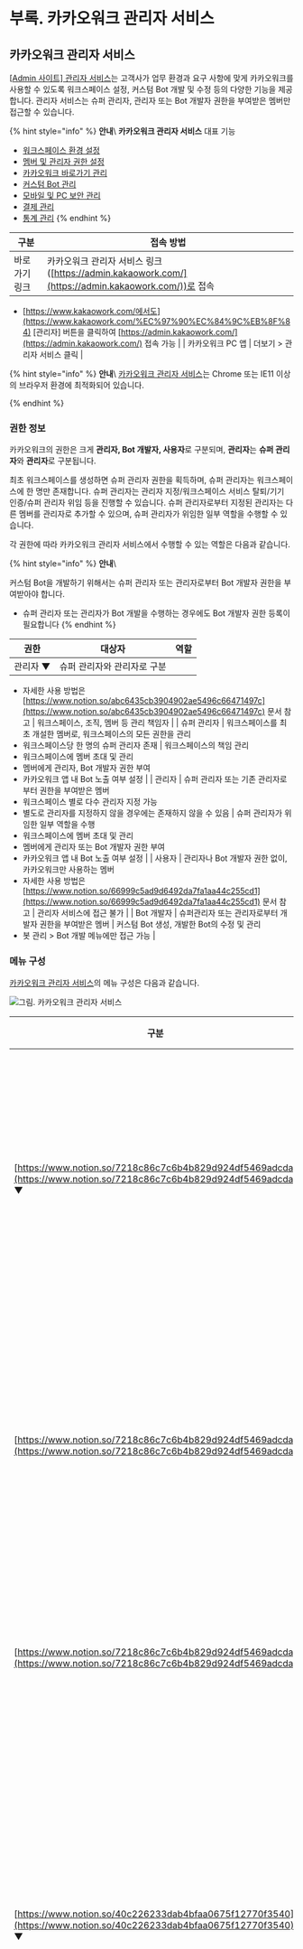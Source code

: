 # 부록. 카카오워크 관리자 서비스

## 카카오워크 관리자 서비스

[[Admin 사이트\] 관리자 서비스](https://admin.kakaowork.com/)는 고객사가 업무 환경과 요구 사항에 맞게 카카오워크를 사용할 수 있도록 워크스페이스 설정, 커스텀 Bot 개발 및 수정 등의 다양한 기능을 제공합니다. 관리자 서비스는 슈퍼 관리자, 관리자 또는 Bot 개발자 권한을 부여받은 멤버만 접근할 수 있습니다.

{% hint style="info" %}
**안내**\ 
**카카오워크 관리자 서비스** 대표 기능
* [워크스페이스 환경 설정](https://www.notion.so/7218c86c7c6b4b829d924df5469adcda)
* [멤버 및 관리자 권한 설정](https://www.notion.so/40c226233dab4bfaa0675f12770f3540)
* [카카오워크 바로가기 관리](https://www.notion.so/22ebe24d47804be3ae0ba4d288b44c77)
* [커스텀 Bot 관리](https://www.notion.so/d17fc11a945a45129657371bdaa6cd33)
* [모바일 및 PC 보안 관리](https://www.notion.so/ff61cee4d0004b6b98f4cf757c8bb38f)
* [결제 관리](https://www.notion.so/b6fbd5a435ac402fac3ea0ab7b62e836)
* [통계 관리](https://www.notion.so/1674c398edcc4faaa26b94a76419373e) 
{% endhint %}

| 구분      | 접속 방법                                                                              |
| ------- | ---------------------------------------------------------------------------------- |
| 바로가기 링크 | 카카오워크 관리자 서비스 링크([https://admin.kakaowork.com/](https://admin.kakaowork.com/))로 접속 |

* [https://www.kakaowork.com/에서도](https://www.kakaowork.com/%EC%97%90%EC%84%9C%EB%8F%84) [관리자] 버튼을 클릭하여 [https://admin.kakaowork.com/](https://admin.kakaowork.com/) 접속 가능 | | 카카오워크 PC 앱 | 더보기 > 관리자 서비스 클릭 |

{% hint style="info" %}
**안내**\ [카카오워크 관리자 서비스](https://admin.kakaowork.com/)는 Chrome 또는 IE11 이상의 브라우저 환경에 최적화되어 있습니다.

{% endhint %}

### 권한 정보

카카오워크의 권한은 크게 **관리자, Bot 개발자, 사용자**로 구분되며, **관리자**는 **슈퍼 관리자**와 **관리자**로 구분됩니다.

최초 워크스페이스를 생성하면 슈퍼 관리자 권한을 획득하며, 슈퍼 관리자는 워크스페이스에 한 명만 존재합니다. 슈퍼 관리자는 관리자 지정/워크스페이스 서비스 탈퇴/기기 인증/슈퍼 관리자 위임 등을 진행할 수 있습니다. 슈퍼 관리자로부터 지정된 관리자는 다른 멤버를 관리자로 추가할 수 있으며, 슈퍼 관리자가 위임한 일부 역할을 수행할 수 있습니다.

각 권한에 따라 카카오워크 관리자 서비스에서 수행할 수 있는 역할은 다음과 같습니다.

{% hint style="info" %}
**안내**\

커스텀 Bot을 개발하기 위해서는 슈퍼 관리자 또는 관리자로부터 Bot 개발자 권한을 부여받아야 합니다.

* 슈퍼 관리자 또는 관리자가 Bot 개발을 수행하는 경우에도 Bot 개발자 권한 등록이 필요합니다 {% endhint %}

| 권한    | 대상자             | 역할 |
| ----- | --------------- | -- |
| 관리자 ▼ | 슈퍼 관리자와 관리자로 구분 |    |

* 자세한 사용 방법은 [https://www.notion.so/abc6435cb3904902ae5496c66471497c](https://www.notion.so/abc6435cb3904902ae5496c66471497c) 문서 참고 | 워크스페이스, 조직, 멤버 등 관리 책임자 | | 슈퍼 관리자 | 워크스페이스를 최초 개설한 멤버로, 워크스페이스의 모든 권한을 관리
* 워크스페이스당 한 명의 슈퍼 관리자 존재 | 워크스페이스의 책임 관리
* 워크스페이스에 멤버 초대 및 관리
* 멤버에게 관리자, Bot 개발자 권한 부여
* 카카오워크 앱 내 Bot 노출 여부 설정 | | 관리자 | 슈퍼 관리자 또는 기존 관리자로부터 권한을 부여받은 멤버
* 워크스페이스 별로 다수 관리자 지정 가능
* 별도로 관리자를 지정하지 않을 경우에는 존재하지 않을 수 있음 | 슈퍼 관리자가 위임한 일부 역할을 수행
* 워크스페이스에 멤버 초대 및 관리
* 멤버에게 관리자 또는 Bot 개발자 권한 부여
* 카카오워크 앱 내 Bot 노출 여부 설정 | | 사용자 | 관리자나 Bot 개발자 권한 없이, 카카오워크만 사용하는 멤버
* 자세한 사용 방법은 [https://www.notion.so/66999c5ad9d6492da7fa1aa44c255cd1](https://www.notion.so/66999c5ad9d6492da7fa1aa44c255cd1) 문서 참고 | 관리자 서비스에 접근 불가 | | Bot 개발자 | 슈퍼관리자 또는 관리자로부터 개발자 권한을 부여받은 멤버 | 커스텀 Bot 생성, 개발한 Bot의 수정 및 관리
* 봇 관리 > Bot 개발 메뉴에만 접근 가능 |

### 메뉴 구성

[카카오워크 관리자 서비스](https://admin.kakaowork.com/)의 메뉴 구성은 다음과 같습니다.

![그림. 카카오워크 관리자 서비스](https://s3-us-west-2.amazonaws.com/secure.notion-static.com/e8bbfb80-215e-4315-b979-cc1aefa04485/%EC%B9%B4%EC%B9%B4%EC%98%A4%EC%9B%8C%ED%81%AC\_%EA%B4%80%EB%A6%AC%EC%9E%90\_%EC%84%9C%EB%B9%84%EC%8A%A4.png)


| 구분                                                                                                                 | 설명                                         |
| ------------------------------------------------------------------------------------------------------------------ | ------------------------------------------ |
| [https://www.notion.so/7218c86c7c6b4b829d924df5469adcda](https://www.notion.so/7218c86c7c6b4b829d924df5469adcda) ▼ | 워크스페이스의 기본 정보와 프로필 정보 설정                   |
| [https://www.notion.so/7218c86c7c6b4b829d924df5469adcda](https://www.notion.so/7218c86c7c6b4b829d924df5469adcda)   | 워크스페이스 이름과 ID 등과 같은 기본 정보 설정               |
| [https://www.notion.so/7218c86c7c6b4b829d924df5469adcda](https://www.notion.so/7218c86c7c6b4b829d924df5469adcda)   | 프로필에 표시할 항목 변경                             |
| [https://www.notion.so/40c226233dab4bfaa0675f12770f3540](https://www.notion.so/40c226233dab4bfaa0675f12770f3540) ▼ | 워크스페이스의 멤버, 조직도, 직책/직위, 관리자 설정, 계정 연동 등 수행 |
| [https://www.notion.so/40c226233dab4bfaa0675f12770f3540](https://www.notion.so/40c226233dab4bfaa0675f12770f3540)   | 워크스페이스에 새로운 멤버 등록 및 기존 멤버의 정보 조회 또는 변경     |
| [https://www.notion.so/40c226233dab4bfaa0675f12770f3540](https://www.notion.so/40c226233dab4bfaa0675f12770f3540)   | 조직도 구성 및 조직도 정보 생성/관리                      |
| [https://www.notion.so/40c226233dab4bfaa0675f12770f3540](https://www.notion.so/40c226233dab4bfaa0675f12770f3540)   | 워크스페이스 멤버들의 직책 또는 직위 설정                    |
| [https://www.notion.so/40c226233dab4bfaa0675f12770f3540](https://www.notion.so/40c226233dab4bfaa0675f12770f3540)   | 워크스페이스 관리자를 설정 및 관리자별 접근 가능 메뉴 제한 설정       |
| [https://www.notion.so/40c226233dab4bfaa0675f12770f3540](https://www.notion.so/40c226233dab4bfaa0675f12770f3540)   | 카카오워크 앱과 다양한 회사 시스템과 연동                    |

* 상세 작업은 [https://account.kakaoi.ai/login/form페이지에서](https://account.kakaoi.ai/login/form%ED%8E%98%EC%9D%B4%EC%A7%80%EC%97%90%EC%84%9C) 진행 | | [https://www.notion.so/6771ab948065447faa4da9ede653cfc7](https://www.notion.so/6771ab948065447faa4da9ede653cfc7) | 카카오워크 앱의 바로가기에 기본으로 제공되는 워크 서비스의 노출 여부를 설정 | | [https://www.notion.so/15854aaf2a3147a5a41c54e254aef1fb](https://www.notion.so/15854aaf2a3147a5a41c54e254aef1fb) | 워크스페이스 멤버들에게 전달할 공지 게시글 작성 및 관리 | | [https://www.notion.so/22ebe24d47804be3ae0ba4d288b44c77](https://www.notion.so/22ebe24d47804be3ae0ba4d288b44c77) | 카카오워크 앱의 바로가기 메뉴에서 제공하는 서비스를 등록 및 편집 | | [https://www.notion.so/d17fc11a945a45129657371bdaa6cd33](https://www.notion.so/d17fc11a945a45129657371bdaa6cd33) ▼ | 기존 Bot을 관리 및 신규 Bot을 개발/관리 | | [https://www.notion.so/d17fc11a945a45129657371bdaa6cd33](https://www.notion.so/d17fc11a945a45129657371bdaa6cd33) | 워크스페이스에서 사용 중인 Bot 내역과 활성화 여부 설정 | | [https://www.notion.so/d17fc11a945a45129657371bdaa6cd33](https://www.notion.so/d17fc11a945a45129657371bdaa6cd33) | 워크스페이스용 Bot을 생성할 수 있는 개발자 추가 및 관리 | | [https://www.notion.so/d17fc11a945a45129657371bdaa6cd33https://www.notion.so/d17fc11a945a45129657371bdaa6cd33](https://www.notion.so/d17fc11a945a45129657371bdaa6cd33https://www.notion.so/d17fc11a945a45129657371bdaa6cd33) | 워크스페이스의 커스텀 Bot을 생성 및 관리
* Bot 개발자로 지정된 멤버만 Bot 개발 가능 | | [http://kko.to/4jaSAsafj](http://kko.to/4jaSAsafj) | Bot 개발을 위한 기술 문서인 [https://docs.kakaoi.ai/kakao\_work/webapireference/](https://docs.kakaoi.ai/kakao\_work/webapireference/) 가이드로 연결 | | [http://kko.to/JbJZAstfT](http://kko.to/JbJZAstfT) | Block Kit을 활용하여 커스텀 Bot을 구성해 볼 수 있는 [https://www.kakaowork.com/block-kit-builder로](https://www.kakaowork.com/block-kit-builder%EB%A1%9C) 연결
* 자세한 내용은 [https://docs.kakaoi.ai/kakao\_work/blockkit/appdix\_c/](https://docs.kakaoi.ai/kakao\_work/blockkit/appdix\_c/) 참고 | | QnA 데이터 관리↗︎ | Kakao i Kasper 지식 검색에서 활용할 서비스 데이터 등록/관리 | | [https://www.notion.so/ff61cee4d0004b6b98f4cf757c8bb38f](https://www.notion.so/ff61cee4d0004b6b98f4cf757c8bb38f) ▼ | 카카오워크의 PC 버전과 모바일 버전의 보안 관련 설정 관리 | | [https://www.notion.so/ff61cee4d0004b6b98f4cf757c8bb38f](https://www.notion.so/ff61cee4d0004b6b98f4cf757c8bb38f) | 카카오워크 사용과 관련된 보안 설정 가능 | | [https://www.notion.so/ff61cee4d0004b6b98f4cf757c8bb38f](https://www.notion.so/ff61cee4d0004b6b98f4cf757c8bb38f) | 카카오워크 PC 앱 사용과 관련된 보안 설정 관리 | | [https://www.notion.so/ff61cee4d0004b6b98f4cf757c8bb38f](https://www.notion.so/ff61cee4d0004b6b98f4cf757c8bb38f) | 카카오워크 모바일 앱 사용과 관련된 보안 설정 관리 | | [https://www.notion.so/ff61cee4d0004b6b98f4cf757c8bb38f](https://www.notion.so/ff61cee4d0004b6b98f4cf757c8bb38f) | 외부 카카오워크 워크스페이스 멤버와 대화 설정 가능 | | [https://www.notion.so/b6fbd5a435ac402fac3ea0ab7b62e836](https://www.notion.so/b6fbd5a435ac402fac3ea0ab7b62e836) ▼ | 월별 이용 내역과 납부 현황을 확인하고, 청구 정보를 조회 또는 변경 가능 | | [https://www.notion.so/b6fbd5a435ac402fac3ea0ab7b62e836](https://www.notion.so/b6fbd5a435ac402fac3ea0ab7b62e836) | 카카오워크 이용과 관련된 청구현황 확인 | | [https://www.notion.so/1674c398edcc4faaa26b94a76419373e](https://www.notion.so/1674c398edcc4faaa26b94a76419373e) | 카카오워크 이용과 관련된 통계 분석 확인 | 